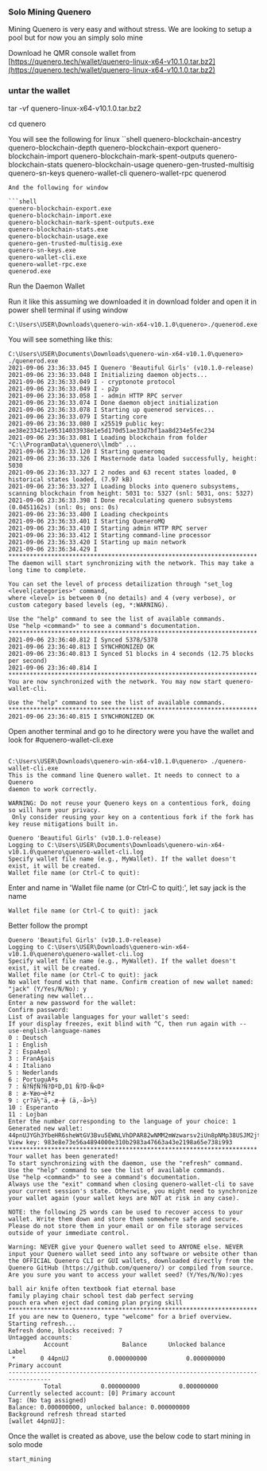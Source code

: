 ### Solo Mining Quenero 

Mining Quenero is very easy and without stress. We are looking to setup a pool but for now you an simply solo mine

Download he QMR console wallet from [https://quenero.tech/wallet/quenero-linux-x64-v10.1.0.tar.bz2](https://quenero.tech/wallet/quenero-linux-x64-v10.1.0.tar.bz2)

### untar the wallet
tar -vf quenero-linux-x64-v10.1.0.tar.bz2

cd quenero


You will see the following for linux
``shell
quenero-blockchain-ancestry
quenero-blockchain-depth
quenero-blockchain-export
quenero-blockchain-import
quenero-blockchain-mark-spent-outputs
quenero-blockchain-stats
quenero-blockchain-usage
quenero-gen-trusted-multisig
quenero-sn-keys
quenero-wallet-cli
quenero-wallet-rpc
quenerod
```
And the following for window

```shell
quenero-blockchain-export.exe
quenero-blockchain-import.exe
quenero-blockchain-mark-spent-outputs.exe
quenero-blockchain-stats.exe
quenero-blockchain-usage.exe
quenero-gen-trusted-multisig.exe
quenero-sn-keys.exe
quenero-wallet-cli.exe
quenero-wallet-rpc.exe
quenerod.exe
```

Run the Daemon Wallet

Run it like this assuming we downloaded it in download folder and open it in power shell terminal if using window

```shell
C:\Users\USER\Downloads\quenero-win-x64-v10.1.0\quenero>./quenerod.exe
```

You will see something like this:

```
C:\Users\USER\Documents\Downloads\quenero-win-x64-v10.1.0\quenero> ./quenerod.exe
2021-09-06 23:36:33.045 I Quenero 'Beautiful Girls' (v10.1.0-release)
2021-09-06 23:36:33.048 I Initializing daemon objects...
2021-09-06 23:36:33.049 I - cryptonote protocol
2021-09-06 23:36:33.049 I - p2p
2021-09-06 23:36:33.058 I - admin HTTP RPC server
2021-09-06 23:36:33.074 I Done daemon object initialization
2021-09-06 23:36:33.078 I Starting up quenerod services...
2021-09-06 23:36:33.079 I Starting core
2021-09-06 23:36:33.080 I x25519 public key: ae38e233421e95314033938e1e5d170d51ae33d7bf1aa8d234e5fec234
2021-09-06 23:36:33.081 I Loading blockchain from folder "C:\\ProgramData\\quenero\\lmdb" ...
2021-09-06 23:36:33.120 I Starting queneromq
2021-09-06 23:36:33.326 I Masternode data loaded successfully, height: 5030
2021-09-06 23:36:33.327 I 2 nodes and 63 recent states loaded, 0 historical states loaded, (7.97 kB)
2021-09-06 23:36:33.327 I Loading blocks into quenero subsystems, scanning blockchain from height: 5031 to: 5327 (snl: 5031, ons: 5327)
2021-09-06 23:36:33.398 I Done recalculating quenero subsystems (0.0451162s) (snl: 0s; ons: 0s)
2021-09-06 23:36:33.400 I Loading checkpoints
2021-09-06 23:36:33.401 I Starting QueneroMQ
2021-09-06 23:36:33.410 I Starting admin HTTP RPC server
2021-09-06 23:36:33.412 I Starting command-line processor
2021-09-06 23:36:33.420 I Starting up main network
2021-09-06 23:36:34.429 I
**********************************************************************
The daemon will start synchronizing with the network. This may take a long time to complete.

You can set the level of process detailization through "set_log <level|categories>" command,
where <level> is between 0 (no details) and 4 (very verbose), or custom category based levels (eg, *:WARNING).

Use the "help" command to see the list of available commands.
Use "help <command>" to see a command's documentation.
**********************************************************************
2021-09-06 23:36:40.812 I Synced 5378/5378
2021-09-06 23:36:40.813 I SYNCHRONIZED OK
2021-09-06 23:36:40.813 I Synced 51 blocks in 4 seconds (12.75 blocks per second)
2021-09-06 23:36:40.814 I
**********************************************************************
You are now synchronized with the network. You may now start quenero-wallet-cli.

Use the "help" command to see the list of available commands.
**********************************************************************
2021-09-06 23:36:40.815 I SYNCHRONIZED OK
```
Open another terminal and go to he directory were you have the wallet and look for #quenero-wallet-cli.exe

```shell

C:\Users\USER\Downloads\quenero-win-x64-v10.1.0\quenero> ./quenero-wallet-cli.exe
This is the command line Quenero wallet. It needs to connect to a Quenero
daemon to work correctly.

WARNING: Do not reuse your Quenero keys on a contentious fork, doing so will harm your privacy.
 Only consider reusing your key on a contentious fork if the fork has key reuse mitigations built in.

Quenero 'Beautiful Girls' (v10.1.0-release)
Logging to C:\Users\USER\Documents\Downloads\quenero-win-x64-v10.1.0\quenero\quenero-wallet-cli.log
Specify wallet file name (e.g., MyWallet). If the wallet doesn't exist, it will be created.
Wallet file name (or Ctrl-C to quit):
```
Enter and name in 'Wallet file name (or Ctrl-C to quit):', let say jack is the name
```shell 
Wallet file name (or Ctrl-C to quit): jack
```
Better follow the prompt

```shell
Quenero 'Beautiful Girls' (v10.1.0-release)
Logging to C:\Users\USER\Downloads\quenero-win-x64-v10.1.0\quenero\quenero-wallet-cli.log
Specify wallet file name (e.g., MyWallet). If the wallet doesn't exist, it will be created.
Wallet file name (or Ctrl-C to quit): jack
No wallet found with that name. Confirm creation of new wallet named: "jack" (Y/Yes/N/No): y
Generating new wallet...
Enter a new password for the wallet:
Confirm password:
List of available languages for your wallet's seed:
If your display freezes, exit blind with ^C, then run again with --use-english-language-names
0 : Deutsch
1 : English
2 : EspaA±ol
3 : FranA§ais
4 : Italiano
5 : Nederlands
6 : PortuguAªs
7 : Ñ?ÑƒÑ?Ñ?DºD,D1 Ñ?D·Ñ<Dº
8 : æ-¥æo¬èªz
9 : çr?ä½"ä,-æ-╪ (ä,-å>½)
10 : Esperanto
11 : Lojban
Enter the number corresponding to the language of your choice: 1
Generated new wallet: 44pnUJYGh3YbeHR6sheWtGV3Bvu5EWNLVhDPAR82wNMM2mWzwarsv2iUn8pNMp38USJM2jtWvwYs1H1XFuviWQmBAxQhU7z
View key: 983e8e73e56a4894000e310b2983a47663a43e2198a65e738i993
**********************************************************************
Your wallet has been generated!
To start synchronizing with the daemon, use the "refresh" command.
Use the "help" command to see the list of available commands.
Use "help <command>" to see a command's documentation.
Always use the "exit" command when closing quenero-wallet-cli to save
your current session's state. Otherwise, you might need to synchronize
your wallet again (your wallet keys are NOT at risk in any case).

NOTE: the following 25 words can be used to recover access to your wallet. Write them down and store them somewhere safe and secure. Please do not store them in your email or on file storage services outside of your immediate control.

Warning: NEVER give your Quenero wallet seed to ANYONE else. NEVER input your Quenero wallet seed into any software or website other than the OFFICIAL Quenero CLI or GUI wallets, downloaded directly from the Quenero GitHub (https://github.com/quenero/) or compiled from source.
Are you sure you want to access your wallet seed? (Y/Yes/N/No):yes

ball air knife often textbook fiat eternal base
family playing chair school test dab perfect serving
pouch era when eject dad coming plan prying skill
**********************************************************************
If you are new to Quenero, type "welcome" for a brief overview.
Starting refresh...
Refresh done, blocks received: 7
Untagged accounts:
          Account               Balance      Unlocked balance                 Label
 *       0 44pnUJ           0.000000000           0.000000000       Primary account
----------------------------------------------------------------------------------
          Total           0.000000000           0.000000000
Currently selected account: [0] Primary account
Tag: (No tag assigned)
Balance: 0.000000000, unlocked balance: 0.000000000
Background refresh thread started
[wallet 44pnUJ]:
```

Once the wallet is created as above, use the below code to start mining in solo mode

```shell
start_mining
```
